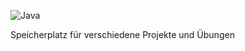 ![Java](https://img.shields.io/badge/Java-ED8B00?style=for-the-badge&logo=openjdk&logoColor=white)

Speicherplatz für verschiedene Projekte und Übungen
